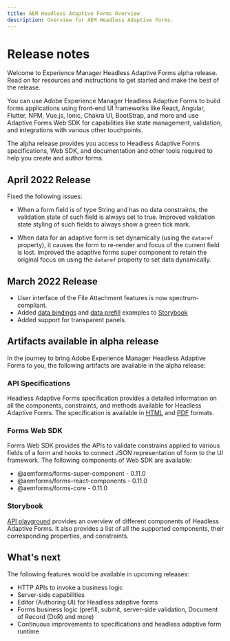 ```yaml
---
title: AEM Headless Adaptive Forms Overview
description: Overview for AEM Headless Adaptive Forms.
---
```


# Release notes

Welcome to Experience Manager Headless Adaptive Forms alpha release. Read on for resources and instructions to get started and make the best of the release.

You can use Adobe Experience Manager Headless Adaptive Forms to build forms applications using front-end UI frameworks like React, Angular, Flutter, NPM, Vue.js, Ionic, Chakra UI, BootStrap, and more and use Adaptive Forms Web SDK for capabilities like state management, validation, and integrations with various other touchpoints.

The alpha release provides you access to Headless Adaptive Forms specifications, Web SDK, and documentation and other tools required to help you create and author forms.

## April 2022 Release

Fixed the following issues:

* When a form field is of type String and has no data constraints, the validation state of such field is always set to true. Improved validation state styling of such fields to always show a green tick mark.

* When data for an adaptive form is set dynamically (using the `dataref` property), it causes the form to re-render and focus of the current field is lost. Improved the adaptive forms super component to retain the original focus on using the `dataref` property to set data dynamically.

## March 2022 Release

* User interface of the File Attachment features is now spectrum-compliant.
* Added [data bindings](https://git.corp.adobe.com/pages/livecycle/af2-web-runtime/story/?path=/story/reference-examples--data-bindings) and [data prefill](https://git.corp.adobe.com/pages/livecycle/af2-web-runtime/story/?path=/story/reference-examples--prefill-form-with-personalised-data) examples to [Storybook](https://git.corp.adobe.com/pages/livecycle/af2-web-runtime/story/?path=/story/adaptive-form-introduction--page)
* Added support for transparent panels.

## Artifacts available in alpha release

In the journey to bring Adobe Experience Manager Headless Adaptive Forms to you, the following artifacts are available in the alpha release:

### API Specifications

Headless Adaptive Forms specification provides a detailed information on all the components, constraints, and methods available for Headless Adaptive Forms. The specification is available in [HTML](https://git.corp.adobe.com/pages/livecycle/af2-docs/spec/0.10.0/index.html) and [PDF](https://git.corp.adobe.com/pages/livecycle/af2-docs/spec/0.10.0/index.pdf) formats.

### Forms Web SDK

Forms Web SDK provides the APIs to validate constrains applied to various fields of a form and hooks to connect JSON representation of form to the UI framework. The following components of Web SDK are available:

* @aemforms/forms-super-component - 0.11.0
* @aemforms/forms-react-components - 0.11.0
* @aemforms/forms-core - 0.11.0

### Storybook

[API playground](https://git.corp.adobe.com/pages/livecycle/af2-web-runtime/story/?path=/story/adaptive-form-introduction--page) provides an overview of different components of Headless Adaptive Forms. It also provides a list of all the supported components, their corresponding properties, and constraints.

## What's next

The following features would be available in upcoming releases:

* HTTP APIs to invoke a business logic
* Server-side capabilities
* Editor (Authoring UI) for Headless adaptive forms
* Forms business logic (prefill, submit, server-side validation, Document of Record (DoR) and more)
* Continuous improvements to specifications and headless adaptive form runtime

